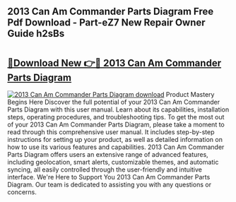 ## 2013 Can Am Commander Parts Diagram Free Pdf Download - Part-eZ7 New Repair Owner Guide h2sBs

# <h2><a href="http://dfnvkoa.blite.top/?on=2013+Can+Am+Commander+Parts+Diagram">🔗Download New 👉🔴 2013 Can Am Commander Parts Diagram</a></h2>

[![2013 Can Am Commander Parts Diagram download](https://i.imgur.com/lujVjoI.png)](http://dfnvkoa.blite.top/?on=2013+Can+Am+Commander+Parts+Diagram)
Product Mastery Begins Here Discover the full potential of your 2013 Can Am Commander Parts Diagram with this user manual. Learn about its capabilities, installation steps, operating procedures, and troubleshooting tips. To get the most out of your 2013 Can Am Commander Parts Diagram, please take a moment to read through this comprehensive user manual. It includes step-by-step instructions for setting up your product, as well as detailed information on how to use its various features and capabilities. 2013 Can Am Commander Parts Diagram offers users an extensive range of advanced features, including geolocation, smart alerts, customizable themes, and automatic syncing, all easily controlled through the user-friendly and intuitive interface. We're Here to Support You 2013 Can Am Commander Parts Diagram. Our team is dedicated to assisting you with any questions or concerns.
